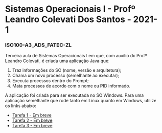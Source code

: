 # Sistemas Operacionais I - Profº Leandro Colevati Dos Santos - 2021-1
### ISO100-A3_ADS_FATEC-ZL

Terceira aula de Sistemas Operacionais I em que, com auxilio do Profº Leandro Colevati, é criada uma aplicação Java que:
1. Traz informações do SO (nome, versão e arquitetura);
2. Chama um novo processo (semelhante ao executar);
3. Executa processos dentro do Prompt;
4. Mata processos de acordo com o nome ou PID informado.

A aplicação foi criada para ser executada no SO Windows. Para uma aplicação semelhante que rode tanto em Linux quanto em Windows, utilize os links abaixo:
* [Tarefa 1 - Em breve](https://github.com/404)
* [Tarefa 2 - Em breve](https://github.com/404)
* [Tarefa 3 - Em breve](https://github.com/404)
